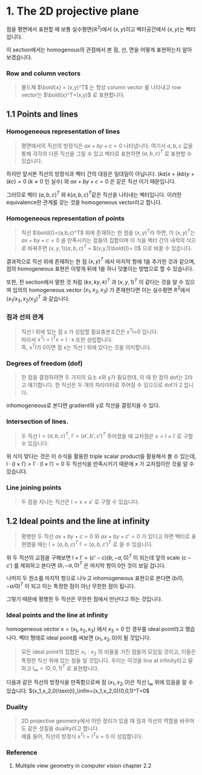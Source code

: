 # 1. The 2D projective plane

점을 평면에서 표현할 때 보통 실수평면($\mathbb{R}^2$)에서 ($x,y$)이고 벡터공간에서 ($x,y$)는 벡터입니다. 

이 section에서는 homogenous의 관점에서 본 점, 선, 면을 어떻게 표현하는지 알아보겠습니다.

### Row and column vectors
>볼드체 $\bold{x} = (x,y)^T$ 는 항상 column vector 를 나타내고 row vector는 $\bold{x}^T=(x,y)$ 로 표현합니다.

## 1.1 Points and lines

### Homogeneous representation of lines

>평면에서의 직선의 방정식은 $ax+by+c=0$ 나타냅니다. 여기서 $a,b,c$ 값을 통해 각각의 다른 직선을 그릴 수 있고 벡터로 표현하면 $(a,b,c)^T$ 로 표현할 수 있습니다.

하지만 앞서본 직선의 방정식과 벡터 간의 대응은 일대일이 아닙니다. $(ka)x+(kb)y+(kc)=0$ ($k\neq0$ 인 실수) 와 $ax+by+c=0$ 은 같은 직선 이기 때문입니다.

그러므로 벡터 $(a,b,c)^T$ 와 $k(a,b,c)^T$같은 직선을 나타내는 벡터입니다. 이러한 equivalence한 관계를 갖는 것을 homogeneous vector라고 합니다.

### Homogeneous representation of points

>직선 $\bold{l}=(a,b,c)^T$ 위에 존재하는 한 점을 $(x,y)^T$라 하면, 이 $(x,y)^T$는 $ax+by+c=0$ 을 만족시키는 점들의 집합이며 이 식을 벡터 간의 내적의 식으로 바꿔주면 $(x,y,1)(a,b,c)^T$ = $(x,y,1)\bold{l}= 0$ 으로 바꿀 수 있습니다.<br>

결과적으로 직선 위에 존재하는 한 점 $(x,y)^T$ 에서 마지막 항에 1을 추가한 것과 같으며, 점의 homogeneous 표현은 이렇게 뒤에 1을 하나 덧붙이는 방법으로 할 수 있습니다.

또한, 전 section에서 말한 것 처럼 $(kx,ky,k)^T$ 과  $(x,y,1)^T$ 이 같다는 것을 알 수 있으며 임의의 homogeneous vector $(x_1,x_2,x_3)$ 가 존재한다면 이는 실수평면 $\mathbb{R}^2$에서 $(x_1/x_3,x_2/x_3)^T$ 과 같습니다.


### 점과 선의 관계
> 직선 $\text{l}$ 위에 있는 점 $\text{x}$ 가 성립할 필요충분조건은 $\text{x}^T\text{l}$=0 입니다. <br>
따라서 $\text{x}^T\text{l} = \text{l}^T\text{x} = \text{l}\cdot\text{x}$ 또한 성립합니다. <br>
즉, $\text{x}^T\text{l}$가 0이면 점 $\text{x}$는 직선 $\text{l}$ 위에 있다는 것을 의미합니다.<br>


### Degrees of freedom (dof)
>한 점을 결정하려면 두 가지의 요소 x와 y가 필요한데, 이 때 한 점의 dof는 2라고 얘기합니다. 한 직선은 두 개의 파라미터로 주어질 수 있으므로 dof가 2 입니다.

inhomogeneous로 본다면 gradient와 y로 직선을 결정지을 수 있다.

### Intersection of lines.

>두 직선 $\text{l}=(a,b,c)^T$, $\text{l}'=(a',b',c')^T$ 주어졌을 때 교차점은 $\text{x}=\text{l} \ \times \ \text{l}'$ 로 구할 수 있습니다. 

위 식이 맞다는 것은 이 수식을 활용한 triple scalar product을 활용해서 볼 수 있는데, 
$\text{l}\cdot(\text{l} \ \times \ \text{l}')=\text{l}'\cdot(\text{l} \ \times \ \text{l}')=0$ 두 직선식을 만족시키기 때문에 $\text{x}$ 가 교차점이란 것을 알 수 있습니다.

### Line joining points
> 두 점을 지나는 직선은 $\text{l}=\text{x} \ \times \ \text{x}'$ 로 구할 수 있습니다. 

## 1.2 Ideal points and the line at infinity

>평행한 두 직선 $ax+by+c=0$ 와 $ax+by+c'=0$ 가 있다고 하면 벡터로 표현했을 때는 $\text{l}=(a,b,c)^T$ $\text{l}'=(a,b,c')^T$ 로 쓸 수 있습니다.

위 두 직선의 교점을 구해보면 $\text{l}\ \times \ \text{l}' = (c'-c)(b,-a,0)^T$ 이 되는데 앞의 scale $(c-c')$ 를 제외하고 본다면 $(b,-a,0)^T$ 은 마지막 항이 0인 것이 보일 겁니다.

나머지 두 원소를 마지막 항으로 나누고 inhomogeneous 표현으로 본다면 $(b/0,-a/0)^T$ 이 되고 이는 특정한 점이 아닌 무한한 점이 됩니다.

그렇기 때문에 평행한 두 직선은 무한한 점에서 만난다고 하는 것입니다.

### Ideal points and the line at infinity

homogeneous vector $\text{x}=(x_1,x_2,x_3)$ 에서 $x_3=0$ 인 경우를 ideal point라고 했습니다. 벡터 형태로 ideal point를 써보면 $(x_1,x_2,0)$이 될 것입니다. 

>모든 ideal point의 집합은 $x_1:x_2$ 의 비율을 가진 점들의 모임일 것이고, 이들은 특정한 직선 위에 있는 점들 일 것입니다. 우리는 이것을 line at infinity라고 말하고 $\text{l}_∞ = (0,0,1)^T$ 로 표현합니다.

다음과 같은 직선의 방정식을 만족함으로써 점 $(x_1,x_2,0)$은 직선 $\text{l}_∞$ 위에 있음을 알 수 있습니다.
$(x_1,x_2,0)\text{l}_\infin=(x_1,x_2,0)(0,0,1)^T=0$

### Duality
>2D projective geometry에서 어떤 정리가 있을 때 점과 직선의 역할을 바꾸어도 같은 성질을 duality라고 합니다.<br>
예를 들어, 직선의 방정식 $\text{x}^T\text{l} = \text{l}^T\text{x} = 0$ 이 성립합니다.



### Reference
1. Multiple view geometry in computer vision chapter 2.2